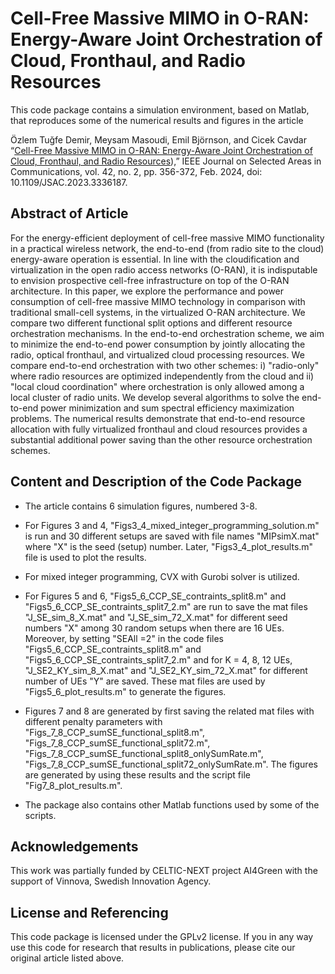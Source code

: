 Cell-Free Massive MIMO in O-RAN: Energy-Aware Joint Orchestration of Cloud, Fronthaul, and Radio Resources
==================

This code package contains a simulation environment, based on Matlab, that reproduces some of the numerical results and figures in the article

Özlem Tuğfe Demir, Meysam Masoudi, Emil Björnson, and Cicek Cavdar “[Cell-Free Massive MIMO in O-RAN: Energy-Aware Joint Orchestration of Cloud, Fronthaul, and Radio Resources](https://arxiv.org/abs/2301.06166)),” IEEE Journal on Selected Areas in Communications, vol. 42, no. 2, pp. 356-372, Feb. 2024, doi: 10.1109/JSAC.2023.3336187.

## Abstract of Article

For the energy-efficient deployment of cell-free massive MIMO functionality in a practical wireless network, the end-to-end (from radio site to the cloud) energy-aware operation is essential. In line with the cloudification and virtualization in the open radio access networks (O-RAN), it is indisputable to envision prospective cell-free infrastructure on top of the O-RAN architecture. In this paper, we explore the performance and power consumption of cell-free massive MIMO technology in comparison with traditional small-cell systems, in the virtualized O-RAN architecture. We compare two different functional split options and different resource orchestration mechanisms. In the end-to-end orchestration scheme, we aim to minimize the end-to-end power consumption by jointly allocating the radio, optical fronthaul, and virtualized cloud processing resources. We compare end-to-end orchestration with two other schemes: i) "radio-only" where radio resources are optimized independently from the cloud and ii) "local cloud coordination" where orchestration is only allowed among a local cluster of radio units. We develop several algorithms to solve the end-to-end power minimization and sum spectral efficiency maximization problems. The numerical results demonstrate that end-to-end resource allocation with fully virtualized fronthaul and cloud resources provides a substantial additional power saving than the other resource orchestration schemes.


## Content and Description of the Code Package

- The article contains 6 simulation figures, numbered 3-8.
  
- For Figures 3 and 4, "Figs3_4_mixed_integer_programming_solution.m" is run and 30 different setups are saved with file names "MIPsimX.mat" where "X" is the seed (setup) number. Later, "Figs3_4_plot_results.m" file is used to plot the results. 

- For mixed integer programming, CVX with Gurobi solver is utilized.

- For Figures 5 and 6, "Figs5_6_CCP_SE_contraints_split8.m" and "Figs5_6_CCP_SE_contraints_split7_2.m" are run to save the mat files "J_SE_sim_8_X.mat" and "J_SE_sim_72_X.mat" for different seed numbers "X" among 30 random setups when there are 16 UEs. Moreover, by setting "SEAll =2" in the code files "Figs5_6_CCP_SE_contraints_split8.m" and "Figs5_6_CCP_SE_contraints_split7_2.m" and for K = 4, 8, 12 UEs, "J_SE2_KY_sim_8_X.mat" and "J_SE2_KY_sim_72_X.mat" for different number of UEs "Y" are saved. These mat files are used by "Figs5_6_plot_results.m" to generate the figures.

- Figures 7 and 8 are generated by first saving the related mat files with different penalty parameters with "Figs_7_8_CCP_sumSE_functional_split8.m", "Figs_7_8_CCP_sumSE_functional_split72.m", "Figs_7_8_CCP_sumSE_functional_split8_onlySumRate.m", "Figs_7_8_CCP_sumSE_functional_split72_onlySumRate.m". The figures are generated by using these results and the script file "Fig7_8_plot_results.m".

- The package also contains other Matlab functions used by some of the scripts.


## Acknowledgements

This work was partially funded by CELTIC-NEXT project AI4Green with the support of Vinnova, Swedish Innovation Agency.

## License and Referencing

This code package is licensed under the GPLv2 license. If you in any way use this code for research that results in publications, please cite our original article listed above.
